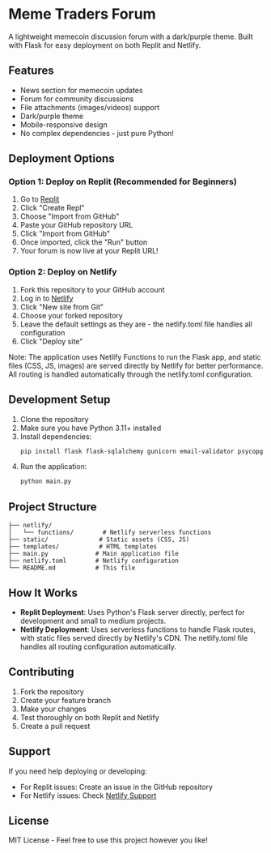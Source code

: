 # Meme Traders Forum

A lightweight memecoin discussion forum with a dark/purple theme. Built with Flask for easy deployment on both Replit and Netlify.

## Features
- News section for memecoin updates
- Forum for community discussions
- File attachments (images/videos) support
- Dark/purple theme
- Mobile-responsive design
- No complex dependencies - just pure Python!

## Deployment Options

### Option 1: Deploy on Replit (Recommended for Beginners)
1. Go to [Replit](https://replit.com)
2. Click "Create Repl"
3. Choose "Import from GitHub"
4. Paste your GitHub repository URL
5. Click "Import from GitHub"
6. Once imported, click the "Run" button
7. Your forum is now live at your Replit URL!

### Option 2: Deploy on Netlify
1. Fork this repository to your GitHub account
2. Log in to [Netlify](https://netlify.com)
3. Click "New site from Git"
4. Choose your forked repository
5. Leave the default settings as they are - the netlify.toml file handles all configuration
6. Click "Deploy site"

Note: The application uses Netlify Functions to run the Flask app, and static files (CSS, JS, images) are served directly by Netlify for better performance. All routing is handled automatically through the netlify.toml configuration.

## Development Setup
1. Clone the repository
2. Make sure you have Python 3.11+ installed
3. Install dependencies:
   ```bash
   pip install flask flask-sqlalchemy gunicorn email-validator psycopg2-binary serverless-wsgi
   ```
4. Run the application:
   ```bash
   python main.py
   ```

## Project Structure
```
├── netlify/
│   └── functions/        # Netlify serverless functions
├── static/              # Static assets (CSS, JS)
├── templates/           # HTML templates
├── main.py             # Main application file
├── netlify.toml        # Netlify configuration
└── README.md           # This file
```

## How It Works
- **Replit Deployment**: Uses Python's Flask server directly, perfect for development and small to medium projects.
- **Netlify Deployment**: Uses serverless functions to handle Flask routes, with static files served directly by Netlify's CDN. The netlify.toml file handles all routing configuration automatically.

## Contributing
1. Fork the repository
2. Create your feature branch
3. Make your changes
4. Test thoroughly on both Replit and Netlify
5. Create a pull request

## Support
If you need help deploying or developing:
- For Replit issues: Create an issue in the GitHub repository
- For Netlify issues: Check [Netlify Support](https://docs.netlify.com/)

## License
MIT License - Feel free to use this project however you like!